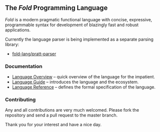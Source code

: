 ## The _Fold_ Programming Language


_Fold_ is a modern pragmatic functional language with concise, expressive, programmable syntax for development of blazingly fast and robust applications.

Currently the language parser is being implemented as a separate parsing library:

- [fold-lang/pratt-parser](https://github.com/fold-lang/pratt-parser)

### Documentation

- [Language Overview](https://github.com/fold-lang/fold/wiki/Language-Overview) – quick overview of the language for the impatient.
- [Language Guide](https://github.com/fold-lang/fold/wiki/Language-Guide) – introduces the language and the ecosystem.
- [Language Reference](https://github.com/fold-lang/fold/wiki/Language-Reference) – defines the formal specification of the language.

### Contributing

Any and all contributions are very much welcomed. Please fork the repository and send a pull request to the master branch.

Thank you for your interest and have a nice day.
